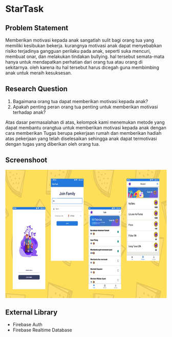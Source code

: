 # StarTask


## Problem Statement 
Memberikan motivasi kepada anak sangatlah sulit bagi orang tua yang memiliki kesibukan bekerja. kurangnya motivasi anak dapat menyebabkan risiko terjadinya gangguan perilaku pada anak, seperti suka mencuri, membuat onar, dan melakukan tindakan bullying. hal tersebut semata-mata hanya untuk mendapatkan perhatian dari orang tua atau orang di sekitarnya. oleh karena itu hal tersebut harus dicegah guna membimbing anak untuk meraih kesuksesan.

## Research Question
1. Bagaimana orang tua dapat memberikan motivasi kepada anak?
2. Apakah penting peran orang tua penting untuk memberikan motivasi terhadap anak?

Atas dasar permasalahan di atas, kelompok kami menemukan metode yang dapat membantu orangtua untuk memberikan motivasi kepada anak dengan cara memberikan Tugas berupa pekerjaan rumah dan memberikan hadiah atas pekerjaan yang telah diselesaikan sehingga anak dapat termotivasi dengan tugas yang diberikan oleh orang tua.

## Screenshoot
<img src="https://github.com/FebrianDev/StarTask/blob/master/image.jpg" width=600 height=400/>

## External Library
<ul>
  <li>Firebase Auth</li>
  <li>Firebase Realtime Database</li>
  </ul>
